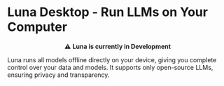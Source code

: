 # Luna Desktop - Run LLMs on Your Computer

<p align="center">
⚠️ <b> Luna is currently in Development</b>
</p>

Luna runs all models offline directly on your device, giving you complete control over your data and models. It supports only open-source LLMs, ensuring privacy and transparency.